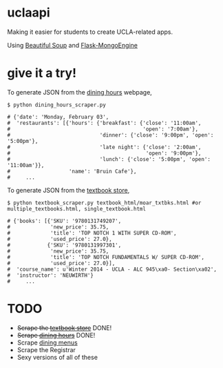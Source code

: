 uclaapi
=======

Making it easier for students to create UCLA-related apps.

Using [Beautiful Soup](http://www.crummy.com/software/BeautifulSoup/bs4/doc/) and [Flask-MongoEngine](https://flask-mongoengine.readthedocs.org/en/latest/)

give it a try!
=======

To generate JSON from the [dining hours](https://secure5.ha.ucla.edu/restauranthours/dining-hall-hours-by-day.cfm) webpage,
````
$ python dining_hours_scraper.py

# {'date': 'Monday, February 03',
#  'restaurants': [{'hours': {'breakfast': {'close': '11:00am',
#                                           'open': '7:00am'},
#                             'dinner': {'close': '9:00pm', 'open': '5:00pm'},
#                             'late night': {'close': '2:00am',
#                                            'open': '9:00pm'},
#                             'lunch': {'close': '5:00pm', 'open': '11:00am'}},
#                   'name': 'Bruin Cafe'},
#     ... 

````

To generate JSON from the [textbook store](http://shop.uclastore.com/courselistbuilder.aspx),
````
$ python textbook_scraper.py textbook_html/moar_txtbks.html #or multiple_textbooks.html, single_textbook.html

# {'books': [{'SKU': '9780131749207',
#             'new_price': 35.75,
#             'title': 'TOP NOTCH 1 WITH SUPER CD-ROM',
#             'used_price': 27.0},
#            {'SKU': '9780131997301',
#             'new_price': 35.75,
#             'title': 'TOP NOTCH FUNDAMENTALS W/ SUPER CD-ROM',
#             'used_price': 27.0}],
#  'course_name': u'Winter 2014 - UCLA - ALC 945\xa0- Section\xa02',
#  'instructor': 'NEUWIRTH'}
#     ... 
````

TODO
=======

* ~~Scrape the [textbook store](http://shop.uclastore.com/courselistbuilder.aspx)~~ DONE!
* ~~Scrape [dining hours](https://secure5.ha.ucla.edu/restauranthours/dining-hall-hours-by-day.cfm)~~ DONE!
* Scrape [dining menus](http://menu.ha.ucla.edu/foodpro/default.asp)
* Scrape the Registrar
* Sexy versions of all of these
